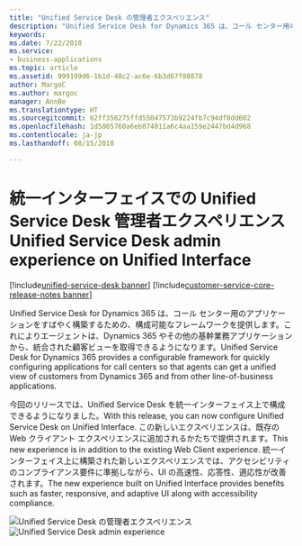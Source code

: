 ```yaml
---
title: "Unified Service Desk の管理者エクスペリエンス"
description: "Unified Service Desk for Dynamics 365 は、コール センター用のアプリケーションをすばやく構築するための、構成可能なフレームワークを提供します。これによりエージェントは、Dynamics 365 やその他の基幹業務アプリケーションから、統合された顧客ビューを取得できるようになります。"
keywords: 
ms.date: 7/22/2018
ms.service:
- business-applications
ms.topic: article
ms.assetid: 999199d6-1b1d-40c2-ac6e-6b3d67f88878
author: MargoC
ms.author: margoc
manager: AnnBe
ms.translationtype: HT
ms.sourcegitcommit: 62ff356275ffd55047573b9224fb7c94df8dd602
ms.openlocfilehash: 1d5005760a6eb074011a6c4aa159e2447bd4d968
ms.contentlocale: ja-jp
ms.lasthandoff: 08/15/2018

---
```


#  <a name="unified-service-desk-admin-experience-on-unified-interface"></a><span data-ttu-id="b4205-103">統一インターフェイスでの Unified Service Desk 管理者エクスペリエンス</span><span class="sxs-lookup"><span data-stu-id="b4205-103">Unified Service Desk admin experience on Unified Interface</span></span>

[!include[unified-service-desk banner](../../../includes/unified-service-desk.md)]
[!include[customer-service-core-release-notes banner](../../../includes/customer-service-core-release-notes.md)]




<span data-ttu-id="b4205-104">Unified Service Desk for Dynamics 365 は、コール センター用のアプリケーションをすばやく構築するための、構成可能なフレームワークを提供します。これによりエージェントは、Dynamics 365 やその他の基幹業務アプリケーションから、統合された顧客ビューを取得できるようになります。</span><span class="sxs-lookup"><span data-stu-id="b4205-104">Unified Service Desk for Dynamics 365 provides a configurable framework for quickly configuring applications for call centers so that agents can get a unified view of customers from Dynamics 365 and from other line-of-business applications.</span></span>  

<span data-ttu-id="b4205-105">今回のリリースでは、Unified Service Desk を統一インターフェイス上で構成できるようになりました。</span><span class="sxs-lookup"><span data-stu-id="b4205-105">With this release, you can now configure Unified Service Desk on Unified Interface.</span></span> <span data-ttu-id="b4205-106">この新しいエクスペリエンスは、既存の Web クライアント エクスペリエンスに追加されるかたちで提供されます。</span><span class="sxs-lookup"><span data-stu-id="b4205-106">This new experience is in addition to the existing Web Client experience.</span></span> <span data-ttu-id="b4205-107">統一インターフェイス上に構築された新しいエクスペリエンスでは、アクセシビリティのコンプライアンス要件に準拠しながら、UI の高速性、応答性、適応性が改善されます。</span><span class="sxs-lookup"><span data-stu-id="b4205-107">The new experience built on Unified Interface provides benefits such as faster, responsive, and adaptive UI along with accessibility compliance.</span></span>

<span data-ttu-id="b4205-108">![Unified Service Desk の管理者エクスペリエンス](../media/usd-admin.png "Unified Service Desk の管理者エクスペリエンス")</span><span class="sxs-lookup"><span data-stu-id="b4205-108">![Unified Service Desk admin experience](../media/usd-admin.png "Unified Service Desk admin experience")</span></span>


